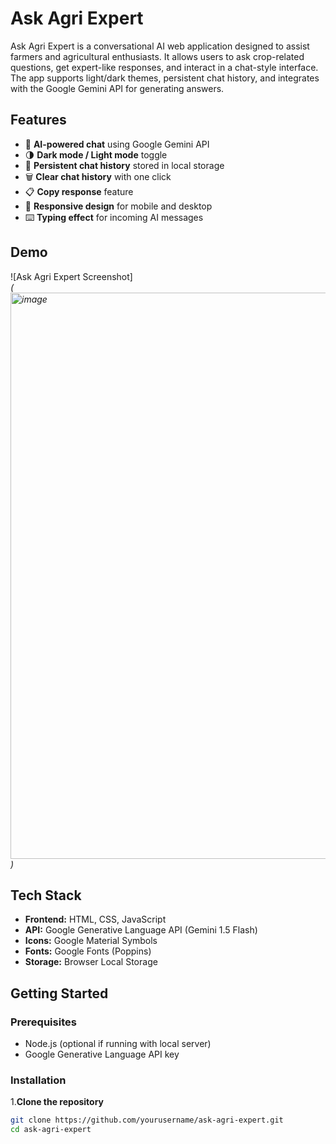 # Ask Agri Expert

Ask Agri Expert is a conversational AI web application designed to assist farmers and agricultural enthusiasts. It allows users to ask crop-related questions, get expert-like responses, and interact in a chat-style interface. The app supports light/dark themes, persistent chat history, and integrates with the Google Gemini API for generating answers.

## Features

- 💬 **AI-powered chat** using Google Gemini API
- 🌗 **Dark mode / Light mode** toggle
- 💾 **Persistent chat history** stored in local storage
- 🗑 **Clear chat history** with one click
- 📋 **Copy response** feature
- 📱 **Responsive design** for mobile and desktop
- ⌨️ **Typing effect** for incoming AI messages

## Demo

![Ask Agri Expert Screenshot]  
*(<img width="1626" height="906" alt="image" src="https://github.com/user-attachments/assets/aa605b64-ec20-4d82-8536-c4b37b7dc114" />
)*

## Tech Stack

- **Frontend:** HTML, CSS, JavaScript
- **API:** Google Generative Language API (Gemini 1.5 Flash)
- **Icons:** Google Material Symbols
- **Fonts:** Google Fonts (Poppins)
- **Storage:** Browser Local Storage

## Getting Started

### Prerequisites
- Node.js (optional if running with local server)
- Google Generative Language API key

### Installation

 1.**Clone the repository**
   ```bash
   git clone https://github.com/yourusername/ask-agri-expert.git
   cd ask-agri-expert





